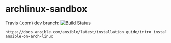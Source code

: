 # archlinux-sandbox


Travis (.com) dev branch:
[![Build Status](https://travis-ci.com/githubfoam/archlinux-sandbox.svg?branch=master)](https://travis-ci.com/githubfoam/archlinux-sandbox)  

~~~~
https://docs.ansible.com/ansible/latest/installation_guide/intro_installation.html#installing-ansible-on-arch-linux
~~~~
